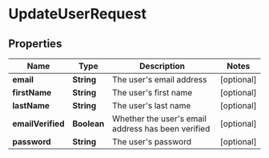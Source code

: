 

# UpdateUserRequest


## Properties

| Name | Type | Description | Notes |
|------------ | ------------- | ------------- | -------------|
|**email** | **String** | The user&#39;s email address |  [optional] |
|**firstName** | **String** | The user&#39;s first name |  [optional] |
|**lastName** | **String** | The user&#39;s last name |  [optional] |
|**emailVerified** | **Boolean** | Whether the user&#39;s email address has been verified |  [optional] |
|**password** | **String** | The user&#39;s password |  [optional] |



